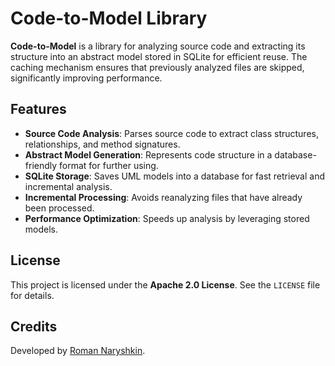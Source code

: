 # Code-to-Model Library

**Code-to-Model** is a library for analyzing source code and extracting its structure into an abstract model stored in SQLite for efficient reuse. The caching mechanism ensures that previously analyzed files are skipped, significantly improving performance.

## Features
- **Source Code Analysis**: Parses source code to extract class structures, relationships, and method signatures.
- **Abstract Model Generation**: Represents code structure in a database-friendly format for further using.
- **SQLite Storage**: Saves UML models into a database for fast retrieval and incremental analysis.
- **Incremental Processing**: Avoids reanalyzing files that have already been processed.
- **Performance Optimization**: Speeds up analysis by leveraging stored models.

## License
This project is licensed under the **Apache 2.0 License**. See the `LICENSE` file for details.

## Credits
Developed by [Roman Naryshkin](https://github.com/tera201).


